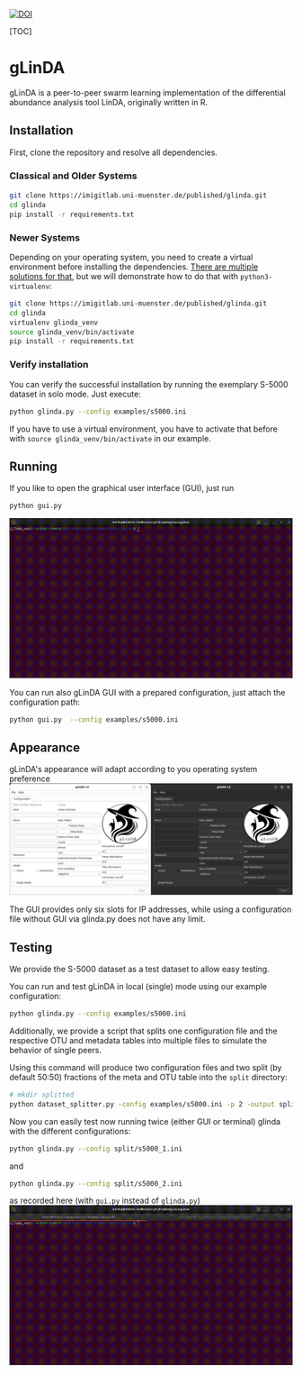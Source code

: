 [![DOI](https://zenodo.org/badge/DOI/10.5281/zenodo.13843589.svg)](https://doi.org/10.5281/zenodo.13843588)

[TOC]

# gLinDA
gLinDA is a peer-to-peer swarm learning implementation of the differential abundance analysis tool LinDA, originally written in R.

## Installation
First, clone the repository and resolve all dependencies.

### Classical and Older Systems
```bash
git clone https://imigitlab.uni-muenster.de/published/glinda.git
cd glinda
pip install -r requirements.txt
```

### Newer Systems
Depending on your operating system, you need to create a virtual environment before installing the dependencies. [There are multiple solutions for that](https://packaging.python.org/en/latest/guides/installing-using-pip-and-virtual-environments/), but we will demonstrate how to do that with `python3-virtualenv`:

```bash
git clone https://imigitlab.uni-muenster.de/published/glinda.git
cd glinda
virtualenv glinda_venv
source glinda_venv/bin/activate
pip install -r requirements.txt
```

### Verify installation 
You can verify the successful installation by running the exemplary S-5000 dataset in solo mode. Just execute:
```bash
python glinda.py --config examples/s5000.ini
```

If you have to use a virtual environment, you have to activate that before with ``source glinda_venv/bin/activate`` in our example.


## Running
If you like to open the graphical user interface (GUI), just run
```bash
python gui.py
```
![OnePeers](examples/images/glinda_1p.gif)

You can run also gLinDA GUI with a prepared configuration, just attach the configuration path:
```bash
python gui.py  --config examples/s5000.ini
```

## Appearance
gLinDA's appearance will adapt according to you operating system preference
![Modes](examples/images/dark_white.png)

The GUI provides only six slots for IP addresses, while using a configuration file without GUI via glinda.py does not have any limit.

## Testing
We provide the S-5000 dataset as a test dataset to allow easy testing.

You can run and test gLinDA in local (single) mode using our example configuration:

```bash
python glinda.py --config examples/s5000.ini
```

Additionally, we provide a script that splits one configuration file and the respective OTU and metadata tables into multiple files to simulate the behavior of single peers.

Using this command will produce two configuration files and two split (by default 50:50) fractions of the meta and OTU table into the `split` directory:
```bash
# mkdir splitted
python dataset_splitter.py -config examples/s5000.ini -p 2 -output split/
```

Now you can easily test now running twice (either GUI or terminal) glinda with the different configurations:
```bash
python glinda.py --config split/s5000_1.ini
```

and

```bash
python glinda.py --config split/s5000_2.ini
```

as recorded here (with ``gui.py`` instead of ``glinda.py``)
![TwoPeers](examples/images/glinda_2p.gif)
